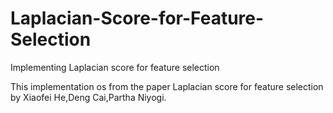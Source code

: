 # Laplacian-Score-for-Feature-Selection
Implementing Laplacian score for feature selection

This implementation os from the paper Laplacian score for feature selection by Xiaofei He,Deng Cai,Partha Niyogi.
